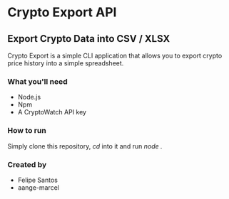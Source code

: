 # Crypto Export API

## Export Crypto Data into CSV / XLSX

Crypto Export is a simple CLI application that allows you to export crypto price history into a simple spreadsheet.

### What you'll need

- Node.js
- Npm
- A CryptoWatch API key

### How to run

Simply clone this repository, _cd_ into it and run _node ._

### Created by

- Felipe Santos
- aange-marcel

